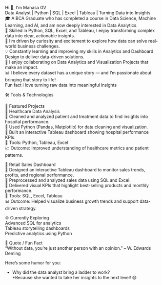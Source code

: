 Hi 👋, I'm Manasa GV <br>
Data Analyst | Python | SQL | Excel | Tableau | Turning Data into Insights<br>
🎓 A BCA Graduate who has completed a course in Data Science, Machine Learning, and AI, and am now deeply interested in Data Analytics. <br>
🐍 Skilled in Python, SQL, Excel, and Tableau, I enjoy transforming complex data into clear, actionable insights. <br>
🚀 I’m driven by curiosity and excitement to explore how data can solve real-world business challenges. <br>
💡 Constantly learning and improving my skills in Analytics and Dashboard Design to deliver data-driven solutions. <br>
🤝 I enjoy collaborating on Data Analytics and Visualization Projects that make an impact. <br>
📊 I believe every dataset has a unique story — and I’m passionate about bringing that story to life! <br>
    Fun fact i love turning raw data into meaningful insights<br>

🛠️ Tools & Technologies <br>

📂 Featured Projects <br>
🏥 Healthcare Data Analysis <br>
🔹 Cleaned and analyzed patient and treatment data to find insights into hospital performance. <br>
🔹 Used Python (Pandas, Matplotlib) for data cleaning and visualization. <br>
🔹 Built an interactive Tableau dashboard showing hospital performance KPIs. <br>
🧰 Tools: Python, Tableau, Excel <br>
📈 Outcome: Improved understanding of healthcare metrics and patient patterns. <br>

🛒 Retail Sales Dashboard <br>
🔹 Designed an interactive Tableau dashboard to monitor sales trends, profits, and regional performance. <br>
🔹 Preprocessed and analyzed sales data using SQL and Excel. <br>
🔹 Delivered visual KPIs that highlight best-selling products and monthly performance. <br>
🧰 Tools: SQL, Excel, Tableau <br>
📊 Outcome: Helped visualize business growth trends and support data-driven strategy. <br>

⚙️ Currently Exploring <br>
Advanced SQL for analytics <br>
Tableau storytelling dashboards <br>
Predictive analytics using Python <br>

🎯 Quote / Fun Fact <br>
“Without data, you’re just another person with an opinion.” – W. Edwards Deming <br>

Here’s some humor for you: <br>
 * Why did the data analyst bring a ladder to work? <br>
 *Because she wanted to take her insights to the next level! 😄 <br>



